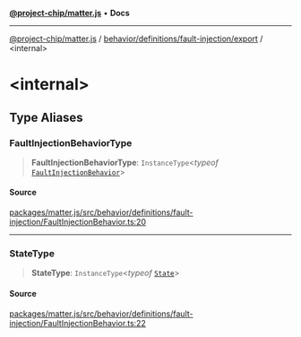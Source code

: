 [**@project-chip/matter.js**](../../../../../README.md) • **Docs**

***

[@project-chip/matter.js](../../../../../modules.md) / [behavior/definitions/fault-injection/export](../README.md) / \<internal\>

# \<internal\>

## Type Aliases

### FaultInjectionBehaviorType

> **FaultInjectionBehaviorType**: `InstanceType`\<*typeof* [`FaultInjectionBehavior`](../README.md#faultinjectionbehavior)\>

#### Source

[packages/matter.js/src/behavior/definitions/fault-injection/FaultInjectionBehavior.ts:20](https://github.com/project-chip/matter.js/blob/7a8cbb56b87d4ccf34bec5a9a95ab40a1711324f/packages/matter.js/src/behavior/definitions/fault-injection/FaultInjectionBehavior.ts#L20)

***

### StateType

> **StateType**: `InstanceType`\<*typeof* [`State`](../classes/FaultInjectionServer.md#state-1)\>

#### Source

[packages/matter.js/src/behavior/definitions/fault-injection/FaultInjectionBehavior.ts:22](https://github.com/project-chip/matter.js/blob/7a8cbb56b87d4ccf34bec5a9a95ab40a1711324f/packages/matter.js/src/behavior/definitions/fault-injection/FaultInjectionBehavior.ts#L22)
